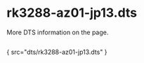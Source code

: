# rk3288-az01-jp13.dts

More DTS information on the [](Linux-DTSs.md) page.

```
```
{ src="dts/rk3288-az01-jp13.dts" }
